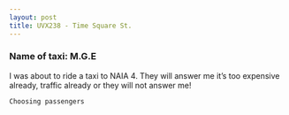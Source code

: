 ```yaml
---
layout: post
title: UVX238 - Time Square St. 
---
```


### Name of taxi: M.G.E

I was about to ride a taxi to NAIA 4. They will answer me it’s too expensive already, traffic already or they will not answer me! 

```Choosing passengers```
